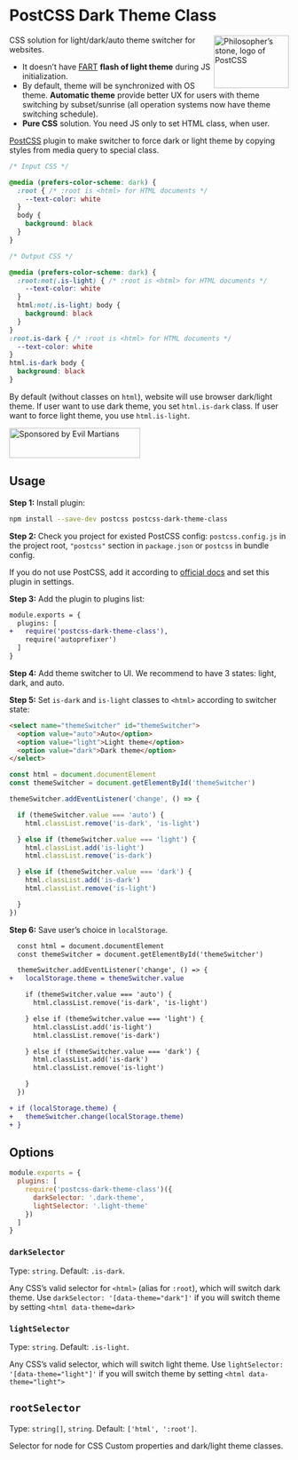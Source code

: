 # PostCSS Dark Theme Class

<img align="right" width="135" height="95"
     title="Philosopher’s stone, logo of PostCSS"
     src="https://postcss.org/logo-leftp.svg">

CSS solution for light/dark/auto theme switcher for websites.

* It doesn’t have [FART] **flash of light theme** during JS initialization.
* By default, theme will be synchronized with OS theme.
  **Automatic theme** provide better UX for users with theme switching
  by subset/sunrise (all operation systems now have theme switching schedule).
* **Pure CSS** solution. You need JS only to set HTML class, when user.

[PostCSS] plugin to make switcher to force dark or light theme by copying styles
from media query to special class.

[PostCSS]: https://github.com/postcss/postcss
[FART]: https://css-tricks.com/flash-of-inaccurate-color-theme-fart/

```css
/* Input CSS */

@media (prefers-color-scheme: dark) {
  :root { /* :root is <html> for HTML documents */
    --text-color: white
  }
  body {
    background: black
  }
}
```

```css
/* Output CSS */

@media (prefers-color-scheme: dark) {
  :root:not(.is-light) { /* :root is <html> for HTML documents */
    --text-color: white
  }
  html:not(.is-light) body {
    background: black
  }
}
:root.is-dark { /* :root is <html> for HTML documents */
  --text-color: white
}
html.is-dark body {
  background: black
}
```

By default (without classes on `html`), website will use browser dark/light
theme. If user want to use dark theme, you set `html.is-dark` class.
If user want to force light theme, you use `html.is-light`.

<a href="https://evilmartians.com/?utm_source=postcss-dark-theme-class">
  <img src="https://evilmartians.com/badges/sponsored-by-evil-martians.svg"
       alt="Sponsored by Evil Martians" width="236" height="54">
</a>


## Usage

**Step 1:** Install plugin:

```sh
npm install --save-dev postcss postcss-dark-theme-class
```

**Step 2:** Check you project for existed PostCSS config: `postcss.config.js`
in the project root, `"postcss"` section in `package.json`
or `postcss` in bundle config.

If you do not use PostCSS, add it according to [official docs]
and set this plugin in settings.

**Step 3:** Add the plugin to plugins list:

```diff
module.exports = {
  plugins: [
+   require('postcss-dark-theme-class'),
    require('autoprefixer')
  ]
}
```

**Step 4:** Add theme switcher to UI. We recommend to have 3 states: light,
dark, and auto.

**Step 5:** Set `is-dark` and `is-light` classes to `<html>` according
to switcher state:

```html
<select name="themeSwitcher" id="themeSwitcher">
  <option value="auto">Auto</option>
  <option value="light">Light theme</option>
  <option value="dark">Dark theme</option>
</select>
```

```js
const html = document.documentElement
const themeSwitcher = document.getElementById('themeSwitcher')

themeSwitcher.addEventListener('change', () => {

  if (themeSwitcher.value === 'auto') {
    html.classList.remove('is-dark', 'is-light')

  } else if (themeSwitcher.value === 'light') {
    html.classList.add('is-light')
    html.classList.remove('is-dark')

  } else if (themeSwitcher.value === 'dark') {
    html.classList.add('is-dark')
    html.classList.remove('is-light')

  }
})
```

**Step 6:** Save user’s choice in `localStorage`.


```diff
  const html = document.documentElement
  const themeSwitcher = document.getElementById('themeSwitcher')

  themeSwitcher.addEventListener('change', () => {
+   localStorage.theme = themeSwitcher.value

    if (themeSwitcher.value === 'auto') {
      html.classList.remove('is-dark', 'is-light')

    } else if (themeSwitcher.value === 'light') {
      html.classList.add('is-light')
      html.classList.remove('is-dark')

    } else if (themeSwitcher.value === 'dark') {
      html.classList.add('is-dark')
      html.classList.remove('is-light')

    }
  })

+ if (localStorage.theme) {
+   themeSwitcher.change(localStorage.theme)
+ }
```

[official docs]: https://github.com/postcss/postcss#usage


## Options

```js
module.exports = {
  plugins: [
    require('postcss-dark-theme-class')({
      darkSelector: '.dark-theme',
      lightSelector: '.light-theme'
    })
  ]
}
```


### `darkSelector`

Type: `string`. Default: `.is-dark`.

Any CSS’s valid selector for `<html>` (alias for `:root`), which will switch
dark theme. Use `darkSelector: '[data-theme="dark"]'` if you will switch theme
by setting `<html data-theme=dark>`


### `lightSelector`

Type: `string`. Default: `.is-light`.

Any CSS’s valid selector, which will switch light theme.
Use `lightSelector: '[data-theme="light"]'` if you will switch theme by setting
`<html data-theme="light">`


## `rootSelector`

Type: `string[]`, `string`. Default: `['html', ':root']`.

Selector for node for CSS Custom properties and dark/light theme classes.

